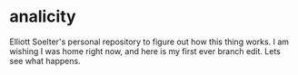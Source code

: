 # analicity
Elliott Soelter's personal repository to figure out how this thing works. 
I am wishing I was home right now, and here is my first ever branch edit. Lets see what happens.
